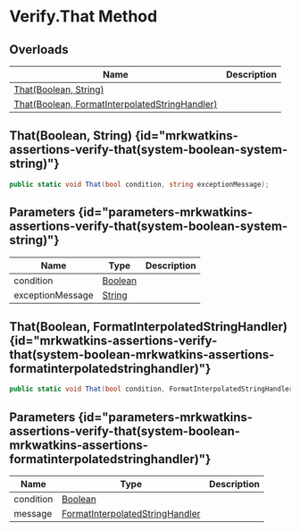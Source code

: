 # Verify.That Method
## Overloads

| Name | Description |
| ---- | ----------- |
| [That(Boolean, String)](MrKWatkins.Assertions.Verify.That.md#mrkwatkins-assertions-verify-that(system-boolean-system-string)) |  |
| [That(Boolean, FormatInterpolatedStringHandler)](MrKWatkins.Assertions.Verify.That.md#mrkwatkins-assertions-verify-that(system-boolean-mrkwatkins-assertions-formatinterpolatedstringhandler)) |  |

## That(Boolean, String) {id="mrkwatkins-assertions-verify-that(system-boolean-system-string)"}

```c#
public static void That(bool condition, string exceptionMessage);
```

## Parameters {id="parameters-mrkwatkins-assertions-verify-that(system-boolean-system-string)"}

| Name | Type | Description |
| ---- | ---- | ----------- |
| condition | [Boolean](https://learn.microsoft.com/en-gb/dotnet/api/System.Boolean) |  |
| exceptionMessage | [String](https://learn.microsoft.com/en-gb/dotnet/api/System.String) |  |

## That(Boolean, FormatInterpolatedStringHandler) {id="mrkwatkins-assertions-verify-that(system-boolean-mrkwatkins-assertions-formatinterpolatedstringhandler)"}

```c#
public static void That(bool condition, FormatInterpolatedStringHandler message);
```

## Parameters {id="parameters-mrkwatkins-assertions-verify-that(system-boolean-mrkwatkins-assertions-formatinterpolatedstringhandler)"}

| Name | Type | Description |
| ---- | ---- | ----------- |
| condition | [Boolean](https://learn.microsoft.com/en-gb/dotnet/api/System.Boolean) |  |
| message | [FormatInterpolatedStringHandler](MrKWatkins.Assertions.FormatInterpolatedStringHandler.md) |  |

